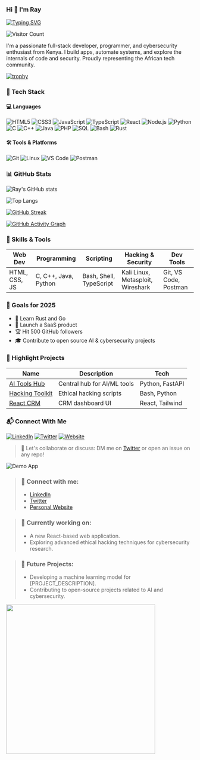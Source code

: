 ### Hi 👋 I'm Ray
[![Typing SVG](https://readme-typing-svg.demolab.com?font=Fira+Code&size=24&pause=1000&color=F7F7F7&center=true&width=600&lines=Hi+👋+I'm+Ray;Cybersecurity+Researcher+%7C+Dev+%7C+Linux+Lover;Building+cool+things+with+code)](https://git.io/typing-svg)

![Visitor Count](https://komarev.com/ghpvc/?username=ray123&style=flat-square)

I'm a passionate full-stack developer, programmer, and cybersecurity enthusiast from Kenya. I build apps, automate systems, and explore the internals of code and security. Proudly representing the African tech community.

[![trophy](https://github-profile-trophy.vercel.app/?username=ray123&theme=monokai&no-frame=true&column=7)](https://github.com/ryo-ma/github-profile-trophy)

### 🚀 Tech Stack

#### 💻 Languages

![HTML5](https://img.shields.io/badge/HTML5-E34F26?style=for-the-badge&logo=html5&logoColor=white)
![CSS3](https://img.shields.io/badge/CSS3-1572B6?style=for-the-badge&logo=css3)
![JavaScript](https://img.shields.io/badge/JavaScript-F7DF1E?style=for-the-badge&logo=javascript&logoColor=black)
![TypeScript](https://img.shields.io/badge/TypeScript-3178C6?style=for-the-badge&logo=typescript&logoColor=white)
![React](https://img.shields.io/badge/React-20232A?style=for-the-badge&logo=react&logoColor=61DAFB)
![Node.js](https://img.shields.io/badge/Node.js-339933?style=for-the-badge&logo=nodedotjs&logoColor=white)
![Python](https://img.shields.io/badge/Python-3670A0?style=for-the-badge&logo=python&logoColor=ffdd54)
![C](https://img.shields.io/badge/C-00599C?style=for-the-badge&logo=c&logoColor=white)
![C++](https://img.shields.io/badge/C++-00599C?style=for-the-badge&logo=c%2B%2B&logoColor=white)
![Java](https://img.shields.io/badge/Java-ED8B00?style=for-the-badge&logo=java&logoColor=white)
![PHP](https://img.shields.io/badge/PHP-777BB4?style=for-the-badge&logo=php&logoColor=white)
![SQL](https://img.shields.io/badge/SQL-336791?style=for-the-badge&logo=mysql&logoColor=white)
![Bash](https://img.shields.io/badge/Bash-4EAA25?style=for-the-badge&logo=gnubash&logoColor=white)
![Rust](https://img.shields.io/badge/Rust-000000?style=for-the-badge&logo=rust&logoColor=white)

#### 🛠️ Tools & Platforms

![Git](https://img.shields.io/badge/Git-F05032?style=for-the-badge&logo=git&logoColor=white)
![Linux](https://img.shields.io/badge/Linux-FCC624?style=for-the-badge&logo=linux&logoColor=black)
![VS Code](https://img.shields.io/badge/VS%20Code-007ACC?style=for-the-badge&logo=visual-studio-code&logoColor=white)
![Postman](https://img.shields.io/badge/Postman-FF6C37?style=for-the-badge&logo=postman&logoColor=white)

### 📊 GitHub Stats

![Ray's GitHub stats](https://github-readme-stats.vercel.app/api?username=ray123&show_icons=true&theme=radical)

![Top Langs](https://github-readme-stats.vercel.app/api/top-langs/?username=ray123&layout=compact)

[![GitHub Streak](https://streak-stats.demolab.com/?user=ray123&theme=dark)](https://git.io/streak-stats)

[![GitHub Activity Graph](https://github-readme-activity-graph.vercel.app/graph?username=ray123&theme=github-compact)](https://github.com/Ashutosh00710/github-readme-activity-graph)

### 🧠 Skills & Tools

| Web Dev | Programming | Scripting | Hacking & Security | Dev Tools |
|--------|-------------|-----------|--------------------|-----------|
| HTML, CSS, JS | C, C++, Java, Python | Bash, Shell, TypeScript | Kali Linux, Metasploit, Wireshark | Git, VS Code, Postman |

### 🎯 Goals for 2025

- 🧠 Learn Rust and Go
- 🚀 Launch a SaaS product
- 🏆 Hit 500 GitHub followers
- 🎓 Contribute to open source AI & cybersecurity projects

### 💼 Highlight Projects
| Name | Description | Tech |
|------|-------------|------|
| [AI Tools Hub](https://github.com/ray123/ai-tools) | Central hub for AI/ML tools | Python, FastAPI |
| [Hacking Toolkit](https://github.com/ray123/hack-kit) | Ethical hacking scripts | Bash, Python |
| [React CRM](https://github.com/ray123/crm-react) | CRM dashboard UI | React, Tailwind |

### 📬 Connect With Me
[![LinkedIn](https://img.shields.io/badge/-LinkedIn-blue?style=flat&logo=linkedin)](https://linkedin.com/in/YOUR_HANDLE)
[![Twitter](https://img.shields.io/badge/-Twitter-1DA1F2?style=flat&logo=twitter)](https://twitter.com/YOUR_HANDLE)
[![Website](https://img.shields.io/badge/-ray.dev-000?style=flat&logo=vercel)](https://ray.dev)

> 💬 Let's collaborate or discuss: DM me on [Twitter](https://twitter.com/YOUR_HANDLE) or open an issue on any repo!

![Demo App](https://media.giphy.com/media/26ufdipQqU2lhNA4g/giphy.gif)

> ### 💼 Connect with me:
>
> *   [LinkedIn](YOUR_LINKEDIN_URL)
> *   [Twitter](YOUR_TWITTER_URL)
> *   [Personal Website](YOUR_WEBSITE_URL)

> ### 🌱 Currently working on:
>
> *   A new React-based web application.
> *   Exploring advanced ethical hacking techniques for cybersecurity research.

> ### 🔭 Future Projects:
>
> *   Developing a machine learning model for [PROJECT_DESCRIPTION].
> *   Contributing to open-source projects related to AI and cybersecurity.

<img src="https://raw.githubusercontent.com/abhisheknaiidu/abhisheknaiidu/master/code.gif" width="400"/>

